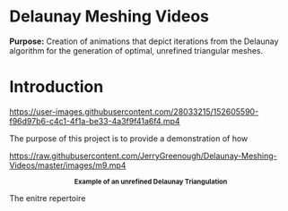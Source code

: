 # Delaunay Meshing Videos
<strong>Purpose:</strong> Creation of animations that depict iterations from the Delaunay algorithm for the generation of optimal, unrefined triangular meshes.

# Introduction




https://user-images.githubusercontent.com/28033215/152605590-f96d97b6-c4c1-4f1a-be33-4a3f9f41a6f4.mp4


The purpose of this project is to provide a demonstration of how

https://raw.githubusercontent.com/JerryGreenough/Delaunay-Meshing-Videos/master/images/m9.mp4

<p align="center">
    <strong><small>Example of an unrefined Delaunay Triangulation</small></strong>
</p>

The enitre repertoire 



